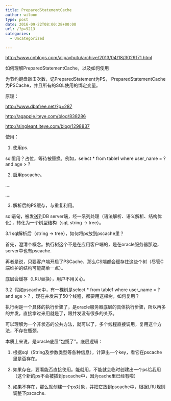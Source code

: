 ```yaml
---
title: PreparedStatementCache
author: wiloon
type: post
date: 2016-09-22T08:00:28+00:00
url: /?p=9213
categories:
  - Uncategorized

---
```

http://www.cnblogs.com/alipayhutu/archive/2013/04/18/3029171.html



如何理解PreparedStatementCache，以及如何使用

为节约键盘敲击次数，记PreparedStatement为PS， PreparedStatementCache为PSCache，并且所有的SQL使用的绑定变量。

原理：

http://www.dbafree.net/?p=287

http://agapple.iteye.com/blog/838286

http://singleant.iteye.com/blog/1298837



使用：

1. 使用ps.

sql里用？占位，等待被替换。例如，select * from table1 where user_name = ? and age > ?



2. 启用pscache。

<bean id="dataSource" class="org.apache.commons.dbcp.BasicDataSource" destroy-method="close">
  
&#8230;.
  
<property name="poolPreparedStatements" value="true" />
  
<property name="maxOpenPreparedStatements" value="10" />
  
&#8230;.
  
</bean>
  
3. 解析后的PS缓存，与重复利用。

sql语句，被发送到DB server端，经一系列处理（语法解析、语义解析、结构优化），转化为一个树型结构（sql, string -> tree）。

3.1 sql解析后（string -> tree），如何将ps放到pscache里？

首先，澄清个概念。执行树这个不是在应用客户端的，是在oracle服务器那边，server中也有pscache.
  
再者是说，只要客户端开启了PSCache，那么CS端都会缓存住这些个树（尽管C端维护的结构可能简单一点）。
  
底层会缓存（LRU替换），用户不用关心。
  
3.2  假如pscache中，有一棵树是select * from table1 where user_name = ? and age > ? ，现在并发来了50个线程，都要用这棵树，如何复用？

执行树是一个具体的执行步骤了，是oracle服务器底层的具体执行步骤，所以再多的并发，直接拿过来用就是了，跟并发没有很多的关系。

可以理解为一个非状态的公共方法，就可以了，多个线程直接调用，复用这个方法，不存在瓶颈。

本质上来说，是oracle底层“包揽了”。底层逻辑：

1) 根据sql（String及参数类型等各种信息），计算出一个key，看它在pscache里是否存在。
  
2) 如果存在，要看能否直接使用。能就用，不能就会临时创建出一个ps给我用（这个新的ps不会被插到pscache中，因为cache里已经有啦）
  
3) 如果不存在，那么就创建一个ps对象，并把它放到pscache中，根据LRU规则调整下pscache.